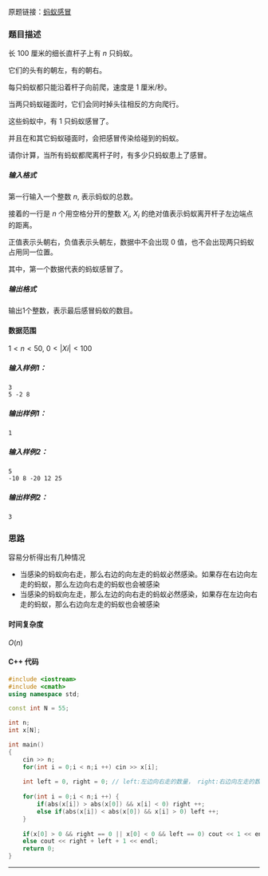 原题链接：[蚂蚁感冒](https://www.acwing.com/problem/content/1213/)

### 题目描述

长 $100$ 厘米的细长直杆子上有 $n$ 只蚂蚁。

它们的头有的朝左，有的朝右。 

每只蚂蚁都只能沿着杆子向前爬，速度是 $1$ 厘米/秒。

当两只蚂蚁碰面时，它们会同时掉头往相反的方向爬行。

这些蚂蚁中，有 $1$ 只蚂蚁感冒了。

并且在和其它蚂蚁碰面时，会把感冒传染给碰到的蚂蚁。

请你计算，当所有蚂蚁都爬离杆子时，有多少只蚂蚁患上了感冒。

##### 输入格式

第一行输入一个整数 $n$, 表示蚂蚁的总数。

接着的一行是 $n$ 个用空格分开的整数 $X_i$, $X_i$ 的绝对值表示蚂蚁离开杆子左边端点的距离。

正值表示头朝右，负值表示头朝左，数据中不会出现 0 值，也不会出现两只蚂蚁占用同一位置。

其中，第一个数据代表的蚂蚁感冒了。

##### 输出格式

输出$1$个整数，表示最后感冒蚂蚁的数目。

#### 数据范围

$1<n<50,$
$0<|Xi|<100$

##### 输入样例1：

```
3
5 -2 8
```

##### 输出样例1：

```
1
```

##### 输入样例2：

```
5
-10 8 -20 12 25
```

##### 输出样例2：

```
3
```



### 思路

容易分析得出有几种情况

- 当感染的蚂蚁向右走，那么右边的向左走的蚂蚁必然感染。如果存在右边向左走的蚂蚁，那么左边向右走的蚂蚁也会被感染
- 当感染的蚂蚁向左走，那么左边的向右走的蚂蚁必然感染，如果存在左边向右走的蚂蚁，那么右边向左走的蚂蚁也会被感染



#### 时间复杂度

$O(n)$

#### C++ 代码
```cpp
#include <iostream>
#include <cmath>
using namespace std;

const int N = 55;

int n;
int x[N];

int main()
{
    cin >> n;
    for(int i = 0;i < n;i ++) cin >> x[i];
    
    int left = 0, right = 0; // left:左边向右走的数量， right:右边向左走的数量
    
    for(int i = 0;i < n;i ++) {
        if(abs(x[i]) > abs(x[0]) && x[i] < 0) right ++;
        else if(abs(x[i]) < abs(x[0]) && x[i] > 0) left ++;
    }
    
    if(x[0] > 0 && right == 0 || x[0] < 0 && left == 0) cout << 1 << endl;
    else cout << right + left + 1 << endl;
    return 0;
}
```

----------


